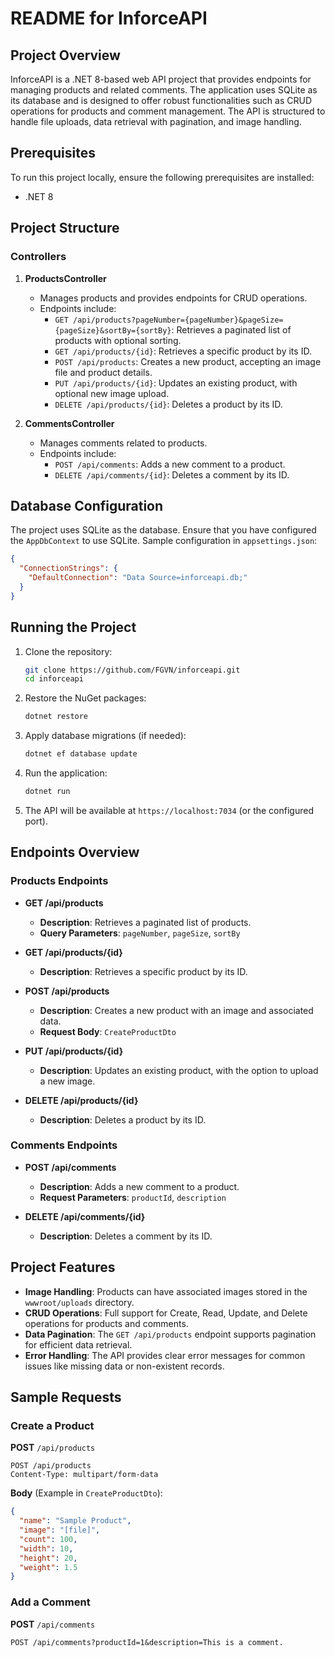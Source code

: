 # README for InforceAPI

## Project Overview
InforceAPI is a .NET 8-based web API project that provides endpoints for managing products and related comments. The application uses SQLite as its database and is designed to offer robust functionalities such as CRUD operations for products and comment management. The API is structured to handle file uploads, data retrieval with pagination, and image handling.

## Prerequisites
To run this project locally, ensure the following prerequisites are installed:
- .NET 8

## Project Structure
### Controllers
1. **ProductsController**
   - Manages products and provides endpoints for CRUD operations.
   - Endpoints include:
     - `GET /api/products?pageNumber={pageNumber}&pageSize={pageSize}&sortBy={sortBy}`: Retrieves a paginated list of products with optional sorting.
     - `GET /api/products/{id}`: Retrieves a specific product by its ID.
     - `POST /api/products`: Creates a new product, accepting an image file and product details.
     - `PUT /api/products/{id}`: Updates an existing product, with optional new image upload.
     - `DELETE /api/products/{id}`: Deletes a product by its ID.

2. **CommentsController**
   - Manages comments related to products.
   - Endpoints include:
     - `POST /api/comments`: Adds a new comment to a product.
     - `DELETE /api/comments/{id}`: Deletes a comment by its ID.

## Database Configuration
The project uses SQLite as the database. Ensure that you have configured the `AppDbContext` to use SQLite. Sample configuration in `appsettings.json`:

```json
{
  "ConnectionStrings": {
    "DefaultConnection": "Data Source=inforceapi.db;"
  }
}
```

## Running the Project
1. Clone the repository:
   ```bash
   git clone https://github.com/FGVN/inforceapi.git
   cd inforceapi
   ```

2. Restore the NuGet packages:
   ```bash
   dotnet restore
   ```

3. Apply database migrations (if needed):
   ```bash
   dotnet ef database update
   ```

4. Run the application:
   ```bash
   dotnet run
   ```

5. The API will be available at `https://localhost:7034` (or the configured port).

## Endpoints Overview

### Products Endpoints
- **GET /api/products**
  - **Description**: Retrieves a paginated list of products.
  - **Query Parameters**: `pageNumber`, `pageSize`, `sortBy`

- **GET /api/products/{id}**
  - **Description**: Retrieves a specific product by its ID.

- **POST /api/products**
  - **Description**: Creates a new product with an image and associated data.
  - **Request Body**: `CreateProductDto`

- **PUT /api/products/{id}**
  - **Description**: Updates an existing product, with the option to upload a new image.

- **DELETE /api/products/{id}**
  - **Description**: Deletes a product by its ID.

### Comments Endpoints
- **POST /api/comments**
  - **Description**: Adds a new comment to a product.
  - **Request Parameters**: `productId`, `description`

- **DELETE /api/comments/{id}**
  - **Description**: Deletes a comment by its ID.

## Project Features
- **Image Handling**: Products can have associated images stored in the `wwwroot/uploads` directory.
- **CRUD Operations**: Full support for Create, Read, Update, and Delete operations for products and comments.
- **Data Pagination**: The `GET /api/products` endpoint supports pagination for efficient data retrieval.
- **Error Handling**: The API provides clear error messages for common issues like missing data or non-existent records.

## Sample Requests
### Create a Product
**POST** `/api/products`

```http
POST /api/products
Content-Type: multipart/form-data
```

**Body** (Example in `CreateProductDto`):
```json
{
  "name": "Sample Product",
  "image": "[file]",
  "count": 100,
  "width": 10,
  "height": 20,
  "weight": 1.5
}
```

### Add a Comment
**POST** `/api/comments`

```http
POST /api/comments?productId=1&description=This is a comment.
```

